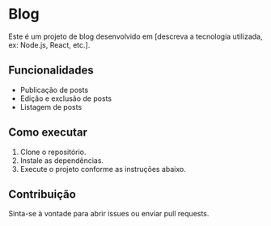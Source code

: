 # Blog

Este é um projeto de blog desenvolvido em [descreva a tecnologia utilizada, ex: Node.js, React, etc.].

## Funcionalidades

- Publicação de posts
- Edição e exclusão de posts
- Listagem de posts

## Como executar

1. Clone o repositório.
2. Instale as dependências.
3. Execute o projeto conforme as instruções abaixo.

## Contribuição

Sinta-se à vontade para abrir issues ou enviar pull requests.
